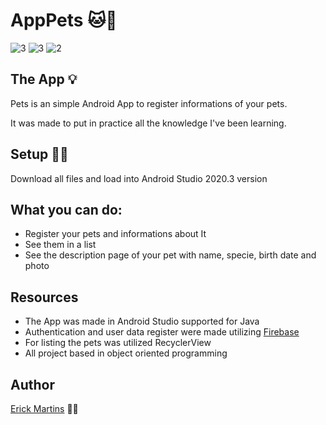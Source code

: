 # AppPets 🐱🐶

![3](https://user-images.githubusercontent.com/84104484/137390866-7344952f-b074-405c-9959-a39161212b99.gif)
![3](https://user-images.githubusercontent.com/84104484/137392772-14925831-6c6f-495b-8d46-29cc30cd8101.gif)
![2](https://user-images.githubusercontent.com/84104484/137392333-58030bf4-fcfc-4bad-ada5-c097d6aa92a6.gif)









## The App 💡

Pets is an simple Android App to register informations of your pets. 

It was made to put in practice all the knowledge I've been learning.

## Setup 👨‍💻

Download all files and load into Android Studio  2020.3 version

## What you can do:
* Register your pets and informations about It
* See them in a list
* See the description page of your pet with name, specie, birth date and photo

## Resources
* The App was made in Android Studio supported for Java
* Authentication and user data register were made utilizing <a href="https://firebase.google.com//">Firebase</a>
* For listing the pets was utilized RecyclerView
* All project based in object oriented programming

## Author
<a href="https://www.linkedin.com/in/erick-martins-09a967208/">Erick Martins</a> 🙋‍♂️

